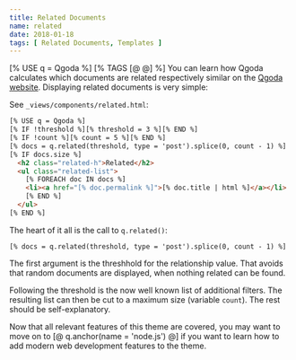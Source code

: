 ```yaml
---
title: Related Documents
name: related
date: 2018-01-18
tags: [ Related Documents, Templates ]
---
```

[% USE q = Qgoda %]
[% TAGS [@ @] %]
You can learn how Qgoda calculates which documents are related respectively similar on the [Qgoda website](http://www.qgoda.net/en/docs/tags/).  Displaying related documents is very simple:

See `_views/components/related.html`:

```html
[% USE q = Qgoda %]
[% IF !threshold %][% threshold = 3 %][% END %]
[% IF !count %][% count = 5 %][% END %]
[% docs = q.related(threshold, type = 'post').splice(0, count - 1) %]
[% IF docs.size %]
  <h2 class="related-h">Related</h2>
  <ul class="related-list">
    [% FOREACH doc IN docs %]
    <li><a href="[% doc.permalink %]">[% doc.title | html %]</a></li>
    [% END %]
  </ul>
[% END %]
```

The heart of it all is the call to `q.related()`:

```
[% docs = q.related(threshold, type = 'post').splice(0, count - 1) %]
```

The first argument is the threshhold for the relationship value.  That avoids that random documents are displayed, when nothing related can be found.

Following the threshold is the now well known list of additional filters.  The resulting list can then be cut to a maximum size (variable `count`).  The rest should be self-explanatory.

Now that all relevant features of this theme are covered, you may want to move on to [@ q.anchor(name = 'node.js') @] if you want to learn how to add modern web development features to the theme.
